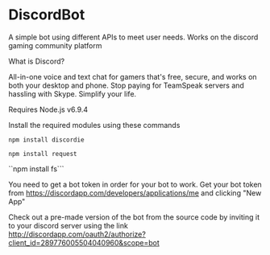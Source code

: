# DiscordBot
A simple bot using different APIs to meet user needs. Works on the discord gaming community platform

What is Discord?

All-in-one voice and text chat for gamers that's free, secure, and works on both your desktop and phone. Stop paying for TeamSpeak servers and hassling with Skype. Simplify your life.

Requires Node.js v6.9.4

Install the required modules using these commands

```npm install discordie```

```npm install request```

``npm install fs```

You need to get a bot token in order for your bot to work. Get your bot token from https://discordapp.com/developers/applications/me and clicking "New App"

Check out a pre-made version of the bot from the source code by inviting it to your discord server using the link http://discordapp.com/oauth2/authorize?client_id=289776005504040960&scope=bot
